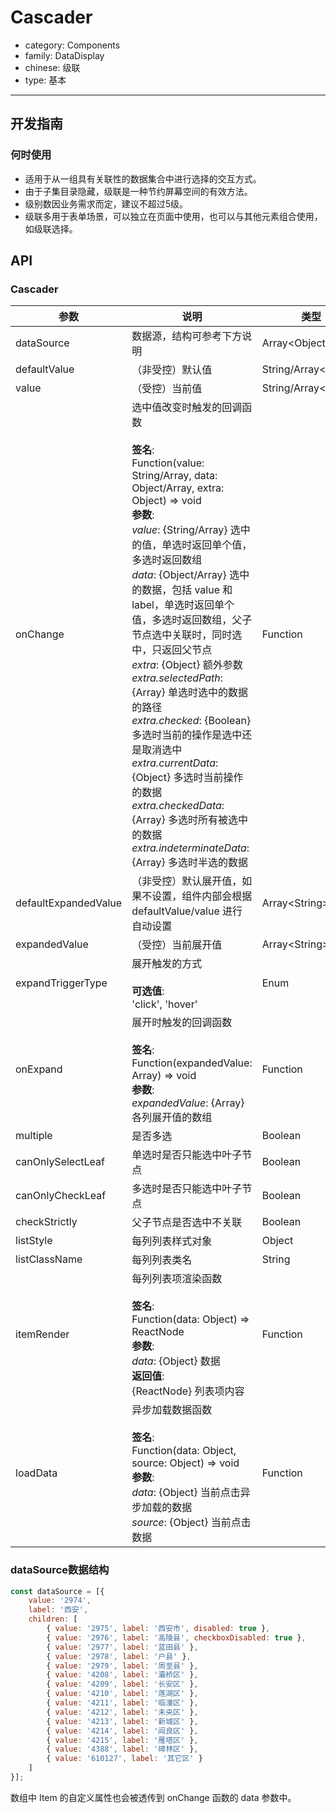 # Cascader

-   category: Components
-   family: DataDisplay
-   chinese: 级联
-   type: 基本

---

## 开发指南

### 何时使用

-   适用于从一组具有关联性的数据集合中进行选择的交互方式。
-   由于子集目录隐藏，级联是一种节约屏幕空间的有效方法。
-   级别数因业务需求而定，建议不超过5级。
-   级联多用于表单场景，可以独立在页面中使用，也可以与其他元素组合使用，如级联选择。

## API

### Cascader

| 参数                   | 说明                                                                                                                                                                                                                                                                                                                                                                                                                                                                                                                         | 类型                      | 默认值                |
| -------------------- | -------------------------------------------------------------------------------------------------------------------------------------------------------------------------------------------------------------------------------------------------------------------------------------------------------------------------------------------------------------------------------------------------------------------------------------------------------------------------------------------------------------------------- | ----------------------- | ------------------ |
| dataSource           | 数据源，结构可参考下方说明                                                                                                                                                                                                                                                                                                                                                                                                                                                                                                              | Array&lt;Object>        | \[]                |
| defaultValue         | （非受控）默认值                                                                                                                                                                                                                                                                                                                                                                                                                                                                                                                   | String/Array&lt;String> | null               |
| value                | （受控）当前值                                                                                                                                                                                                                                                                                                                                                                                                                                                                                                                    | String/Array&lt;String> | -                  |
| onChange             | 选中值改变时触发的回调函数<br><br>**签名**:<br>Function(value: String/Array, data: Object/Array, extra: Object) => void<br>**参数**:<br>_value_: {String/Array} 选中的值，单选时返回单个值，多选时返回数组<br>_data_: {Object/Array} 选中的数据，包括 value 和 label，单选时返回单个值，多选时返回数组，父子节点选中关联时，同时选中，只返回父节点<br>_extra_: {Object} 额外参数<br>_extra.selectedPath_: {Array} 单选时选中的数据的路径<br>_extra.checked_: {Boolean} 多选时当前的操作是选中还是取消选中<br>_extra.currentData_: {Object} 多选时当前操作的数据<br>_extra.checkedData_: {Array} 多选时所有被选中的数据<br>_extra.indeterminateData_: {Array} 多选时半选的数据 | Function                | -                  |
| defaultExpandedValue | （非受控）默认展开值，如果不设置，组件内部会根据 defaultValue/value 进行自动设置                                                                                                                                                                                                                                                                                                                                                                                                                                                                         | Array&lt;String>        | -                  |
| expandedValue        | （受控）当前展开值                                                                                                                                                                                                                                                                                                                                                                                                                                                                                                                  | Array&lt;String>        | -                  |
| expandTriggerType    | 展开触发的方式<br><br>**可选值**:<br>'click', 'hover'                                                                                                                                                                                                                                                                                                                                                                                                                                                                                | Enum                    | 'click'            |
| onExpand             | 展开时触发的回调函数<br><br>**签名**:<br>Function(expandedValue: Array) => void<br>**参数**:<br>_expandedValue_: {Array} 各列展开值的数组                                                                                                                                                                                                                                                                                                                                                                                                        | Function                | -                  |
| multiple             | 是否多选                                                                                                                                                                                                                                                                                                                                                                                                                                                                                                                       | Boolean                 | false              |
| canOnlySelectLeaf    | 单选时是否只能选中叶子节点                                                                                                                                                                                                                                                                                                                                                                                                                                                                                                              | Boolean                 | false              |
| canOnlyCheckLeaf     | 多选时是否只能选中叶子节点                                                                                                                                                                                                                                                                                                                                                                                                                                                                                                              | Boolean                 | false              |
| checkStrictly        | 父子节点是否选中不关联                                                                                                                                                                                                                                                                                                                                                                                                                                                                                                                | Boolean                 | false              |
| listStyle            | 每列列表样式对象                                                                                                                                                                                                                                                                                                                                                                                                                                                                                                                   | Object                  | -                  |
| listClassName        | 每列列表类名                                                                                                                                                                                                                                                                                                                                                                                                                                                                                                                     | String                  | -                  |
| itemRender           | 每列列表项渲染函数<br><br>**签名**:<br>Function(data: Object) => ReactNode<br>**参数**:<br>_data_: {Object} 数据<br>**返回值**:<br>{ReactNode} 列表项内容<br>                                                                                                                                                                                                                                                                                                                                                                                     | Function                | item => item.label |
| loadData             | 异步加载数据函数<br><br>**签名**:<br>Function(data: Object, source: Object) => void<br>**参数**:<br>_data_: {Object} 当前点击异步加载的数据<br>_source_: {Object} 当前点击数据                                                                                                                                                                                                                                                                                                                                                                          | Function                | -                  |

<!-- api-extra-start -->

### dataSource数据结构

```js
const dataSource = [{
    value: '2974',
    label: '西安',
    children: [
        { value: '2975', label: '西安市', disabled: true },
        { value: '2976', label: '高陵县', checkboxDisabled: true },
        { value: '2977', label: '蓝田县' },
        { value: '2978', label: '户县' },
        { value: '2979', label: '周至县' },
        { value: '4208', label: '灞桥区' },
        { value: '4209', label: '长安区' },
        { value: '4210', label: '莲湖区' },
        { value: '4211', label: '临潼区' },
        { value: '4212', label: '未央区' },
        { value: '4213', label: '新城区' },
        { value: '4214', label: '阎良区' },
        { value: '4215', label: '雁塔区' },
        { value: '4388', label: '碑林区' },
        { value: '610127', label: '其它区' }
    ]
}];
```

数组中 Item 的自定义属性也会被透传到 onChange 函数的 data 参数中。

<!-- api-extra-end -->
